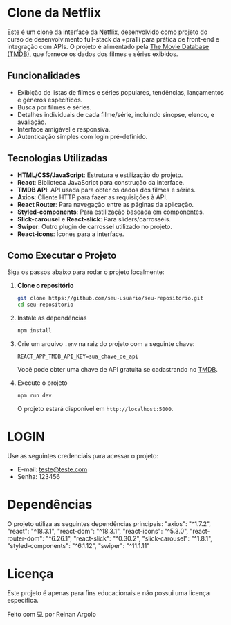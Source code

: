# Clone da Netflix

Este é um clone da interface da Netflix, desenvolvido como projeto do curso de desenvolvimento full-stack da +praTi para prática de front-end e integração com APIs. O projeto é alimentado pela [The Movie Database (TMDB)](https://www.themoviedb.org/), que fornece os dados dos filmes e séries exibidos.

## Funcionalidades

- Exibição de listas de filmes e séries populares, tendências, lançamentos e gêneros específicos.
- Busca por filmes e séries.
- Detalhes individuais de cada filme/série, incluindo sinopse, elenco, e avaliação.
- Interface amigável e responsiva.
- Autenticação simples com login pré-definido.

## Tecnologias Utilizadas

- **HTML/CSS/JavaScript**: Estrutura e estilização do projeto.
- **React**: Biblioteca JavaScript para construção da interface.
- **TMDB API**: API usada para obter os dados dos filmes e séries.
- **Axios**: Cliente HTTP para fazer as requisições à API.
- **React Router**: Para navegação entre as páginas da aplicação.
- **Styled-components**: Para estilização baseada em componentes.
- **Slick-carousel** e **React-slick**: Para sliders/carrosséis.
- **Swiper**: Outro plugin de carrossel utilizado no projeto.
- **React-icons**: Ícones para a interface.

## Como Executar o Projeto

Siga os passos abaixo para rodar o projeto localmente:

1. **Clone o repositório**

   ```bash
   git clone https://github.com/seu-usuario/seu-repositorio.git
   cd seu-repositorio

2. Instale as dependências

   ```bash
   npm install
   ```

3. Crie um arquivo `.env` na raiz do projeto com a seguinte chave:

   ```env
   REACT_APP_TMDB_API_KEY=sua_chave_de_api
   ```

   Você pode obter uma chave de API gratuita se cadastrando no [TMDB](https://www.themoviedb.org/).

4. Execute o projeto

   ```bash
   npm run dev
   ```

   O projeto estará disponível em `http://localhost:5000`.


# LOGIN

Use as seguintes credenciais para acessar o projeto:

- E-mail: teste@teste.com
- Senha: 123456

# Dependências

O projeto utiliza as seguintes dependências principais:
"axios": "^1.7.2",
"react": "^18.3.1",
"react-dom": "^18.3.1",
"react-icons": "^5.3.0",
"react-router-dom": "^6.26.1",
"react-slick": "^0.30.2",
"slick-carousel": "^1.8.1",
"styled-components": "^6.1.12",
"swiper": "^11.1.11"

# Licença
Este projeto é apenas para fins educacionais e não possui uma licença específica. 

Feito com 💻 por Reinan Argolo



